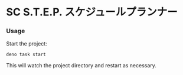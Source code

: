 # SC S.T.E.P. スケジュールプランナー

### Usage

Start the project:

```
deno task start
```

This will watch the project directory and restart as necessary.
